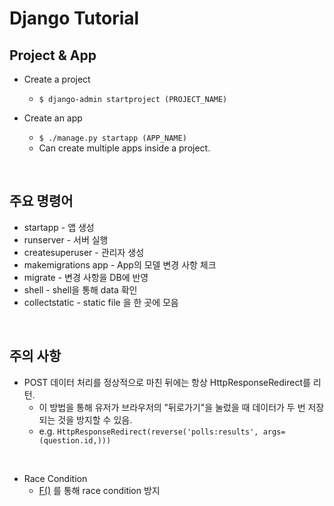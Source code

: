 # Django Tutorial

## Project & App 
* Create a project

    - ```$ django-admin startproject (PROJECT_NAME)```

* Create an app
    
    - ```$ ./manage.py startapp (APP_NAME)```
    - Can create multiple apps inside a project.

<br>

## 주요 명령어
* startapp - 앱 생성
* runserver - 서버 실행
* createsuperuser - 관리자 생성
* makemigrations app - App의 모델 변경 사항 체크
* migrate - 변경 사항을 DB에 반영
* shell - shell을 통해 data 확인
* collectstatic - static file 을 한 곳에 모음

<br>

## 주의 사항
* POST 데이터 처리를 정상적으로 마친 뒤에는 항상 HttpResponseRedirect를 리턴.
    - 이 방법을 통해 유저가 브라우저의 "뒤로가기"을 눌렀을 때 데이터가 두 번 저장되는 것을 방지할 수 있음.
    - e.g. ```HttpResponseRedirect(reverse('polls:results', args=(question.id,))) ```

<br>

* Race Condition
    - [F()](https://docs.djangoproject.com/en/3.2/ref/models/expressions/#avoiding-race-conditions-using-f) 를 통해 race condition 방지